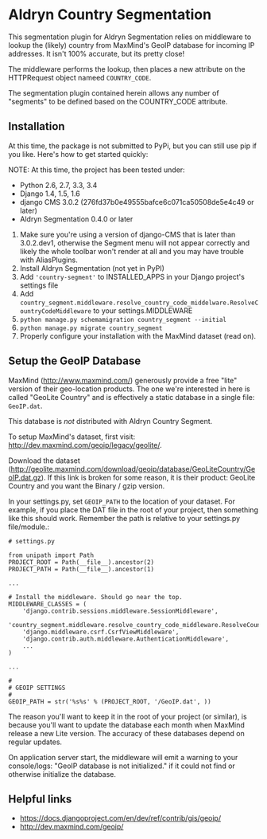 Aldryn Country Segmentation
===========================

This segmentation plugin for Aldryn Segmentation relies on middleware to
lookup the (likely) country from MaxMind's GeoIP database for incoming IP
addresses. It isn't 100% accurate, but its pretty close!

The middleware performs the lookup, then places a new attribute on the
HTTPRequest object nameed `COUNTRY_CODE`.

The segmentation plugin contained herein allows any number of "segments" to be
defined based on the COUNTRY_CODE attribute.


Installation
------------

At this time, the package is not submitted to PyPi, but you can still use pip
if you like. Here's how to get started quickly:

NOTE: At this time, the project has been tested under:
- Python 2.6, 2.7, 3.3, 3.4
- Django 1.4, 1.5, 1.6
- django CMS 3.0.2 (276fd37b0e49555bafce6c071ca50508de5e4c49 or later)
- Aldryn Segmentation 0.4.0 or later

1. Make sure you're using a version of django-CMS that is later than
   3.0.2.dev1, otherwise the Segment menu will not appear correctly and likely
   the whole toolbar won't render at all and you may have trouble with
   AliasPlugins.
1. Install Aldryn Segmentation (not yet in PyPI)
1. Add `'country-segment'` to INSTALLED_APPS in your Django project's
   settings file
1. Add `country_segment.middleware.resolve_country_code_middelware.ResolveCountryCodeMiddleware`
   to your settings.MIDDLEWARE
1. `python manage.py schemamigration country_segment --initial`
1. `python manage.py migrate country_segment`
1. Properly configure your installation with the MaxMind dataset (read on).


Setup the GeoIP Database
------------------------

MaxMind (http://www.maxmind.com/) generously provide a free "lite" version of
their geo-location products. The one we're interested in here is called
"GeoLite Country" and is effectively a static database in a single file:
`GeoIP.dat`.

This database is *not* distributed with Aldryn Country Segment.

To setup MaxMind's dataset, first visit:
http://dev.maxmind.com/geoip/legacy/geolite/.

Download the dataset (http://geolite.maxmind.com/download/geoip/database/GeoLiteCountry/GeoIP.dat.gz).
If this link is broken for some reason, it is their product: GeoLite Country
and you want the Binary / gzip version.

In your settings.py, set `GEOIP_PATH` to the location of your dataset. For
example, if you place the DAT file in the root of your project, then something
like this should work. Remember the path is relative to your settings.py
file/module.:

````
# settings.py

from unipath import Path
PROJECT_ROOT = Path(__file__).ancestor(2)
PROJECT_PATH = Path(__file__).ancestor(1)

...

# Install the middleware. Should go near the top.
MIDDLEWARE_CLASSES = (
    'django.contrib.sessions.middleware.SessionMiddleware',
    'country_segment.middleware.resolve_country_code_middleware.ResolveCountryCodeMiddleware',
    'django.middleware.csrf.CsrfViewMiddleware',
    'django.contrib.auth.middleware.AuthenticationMiddleware',
    ...
)

...

#
# GEOIP SETTINGS
#
GEOIP_PATH = str('%s%s' % (PROJECT_ROOT, '/GeoIP.dat', ))
````

The reason you'll want to keep it in the root of your project (or similar), is
because you'll want to update the database each month when MaxMind release a
new Lite version. The accuracy of these databases depend on regular updates.

On application server start, the middleware will emit a warning to your
console/logs: "GeoIP database is not initialized." if it could not find or
otherwise initialize the database.


Helpful links
-------------

- https://docs.djangoproject.com/en/dev/ref/contrib/gis/geoip/
- http://dev.maxmind.com/geoip/

